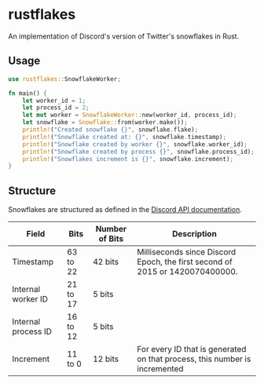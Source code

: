 # rustflakes
An implementation of Discord's version of Twitter's snowflakes in Rust.

## Usage
```rust
use rustflakes::SnowflakeWorker;

fn main() {
    let worker_id = 1;
    let process_id = 2;
    let mut worker = SnowflakeWorker::new(worker_id, process_id);
    let snowflake = Snowflake::from(worker.make());
    println!("Created snowflake {}", snowflake.flake);
    println!("Snowflake created at: {}", snowflake.timestamp);
    println!("Snowflake created by worker {}", snowflake.worker_id);
    println!("Snowflake created by process {}", snowflake.process_id);
    println!("Snowflakes increment is {}", snowflake.increment);
}
```
## Structure
Snowflakes are structured as defined in the [Discord API documentation](https://discord.com/developers/docs/reference#snowflakes-snowflake-id-format-structure-left-to-right).

Field               | Bits     | Number of Bits | Description
--------------------|----------|----------------|------------
Timestamp           | 63 to 22 | 42 bits        | Milliseconds since Discord Epoch, the first second of 2015 or 1420070400000.
Internal worker ID  | 21 to 17 | 5 bits         |
Internal process ID | 16 to 12 | 5 bits         |
Increment           | 11 to 0  | 12 bits        | For every ID that is generated on that process, this number is incremented
